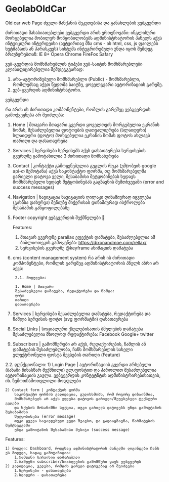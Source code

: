 # GeolabOldCar
Old car web Page
ძველი მანქანის შეკეთებისა და განახლების ვებგვერდი 

ძირითადი მახასიათებლები
ვებგვერდი არის ერთენოვანი: ინგლისური
მორგებულია მობილურ მოწყობილობებს 
ადმინისტრატორის პანელს აქვს ინტუიციური ინტერფეისი (ავტვირთავ მზა cms - ის html, css, js ფაილებს ხუტშაბათს ან პარასკევს)
სისტემა ინტეგრირებული უნდა იყოს შემდეგ ბრაუზერებთან:
IE 8+
Opera
Chrome
FireFox
Safary

ვებ-გვერდის მომხმარებლის ტიპები
ვებ-საიტის მომხმარებლები კლასიფიცირებულია შემდეგგვარად:
1) არა-ავტორიზებული მომხმარებლი (Public) - მომხმარებლი, რომლებსაც აქვთ წვდომა საიტზე, ყოველგვარი ავტორიზაციის გარეშე.
2) ვებ-გვერდის ადმინისტრატორი.


ვებგვერდი

რა არის ის ძირითადი კომპონენტები, რომლის გარეშეც ვებგვერდის გამოქვეყნება არ შეიძლება:

1. Home | მთავარი
    მთავარი გვერდი ყოველთვის მორგებულია ეკრანის ზომას, 
    შესაძლებელია ფოტოების დათვალიერება (სლაიდერი)
    სლაიდერი (ფოტო) მორგებულია ეკრანის ზომას
    ფოტოს ახლავს თარიღი და დასათაურება

2. Services | სერვისები
    სერვისებს აქვს დასათაურება
    სერვისების გვერდზე გამოტანილია 3 ძირითადი მომსახურება

3. Contact | კონტაქტი
    გამოყენებულია გუგლის რუკა (უმჯობეის google api-თ შემოტანა)
    აქვს საკონტაქტო ფორმა,
    თუ მომხმარებელმა ცარიელი დატოვა ველი, შესაბამისი შეტყობინებას ხედავს
    მომხმარებელი ხედავს შეტყობინებას გაგზავნის შემთხვევაში 
    (error and success messages)

4. Navigation | ნავიგაცია
    ნავიგაციის ღილაკი დინამიურად იცვლება (გახნსა დახურვა)
    მენიუზე მიჭერისას დინამიურად ისქროლება შესაბამის განყოფილებაზე

5. Footer
    copyright
    ვებგვერდის შექმნელები 🙂

    Features:   
    1) მთავარ გვერდზე parallax ეფექტის დამატება, შესაძლებელია ამ ბიბლიოთეკის გამოყენება: https://dixonandmoe.com/rellax/
    2) სერვისების გვერდზე @keyframe ანიმაციის დამატება

    
    
2. cms (content management system)
        რა არის ის ძირითადი კომპონენტები, რომლის გარეშეც ადმინისტრატორის პნელს აზრი არ აქვს:

        2.1. მოდულები: 

        1. Home | მთავარი
        შესაძლებელია დამატება, რედაქტირება და წაშლა:
        ფოტო
        თარიღი
        დასათაურება
 
2. Services | სერვისები
        შესაძლებელია დამატება, რედაქტირება და წაშლა
    სერვისის ფოტო (svg ფორმატში)
    დასათაურება

3. Social Links | სოციალური ქსელებისათის ბმულების დამატება
    შესაძლებელია მხოლოდ რედაქტირება:
    Facebook
    Google+
    twitter

4. Subscribers |  გამომწერები
        არ აქვს, რედაქტირების, წაშლის ან დამატების შესაძლებლობა, ჩანს
    მომხმარებლის სახელი
    ელექტრონული ფოსტა
    შევსების თარიღი (Feature)


2.2. ფუნქციონალი:
    1) Login Page | ავტორიზაციის გვერდი
    არსებული (ბაზაში წინასწარ შექმნილი) ელ.ფოსტით და პაროლით შესაძლებელია ავტორიზაციის გავლა. ვებგევრდის კონტეტნტის        ადმინისტრირებისათვის, იხ. ზემოთჩამოთვლილი მოდულები

    2) Contact form | კონტაქტის ფორმა
        საკონტაქტო ფორმის ვალიდაცია, გულისხმობს, რომ როგორც დიზაინშია, 
        მომხმარებელს არ აქვს უფლება დატოვოს ცარიელი/შეუვსებელი ტექსტური ველები 
        და სქესის მოსანიშნი სექცია, თუკი ცარიელს დატოვებს უნდა გამოუტანოს შესაბამისი
        შეტყობინება (error message)
        თუკი ყველა სავალდებულო ველი შეავსო, და გადააგზავნა, წარმატების შემტხვევაში
        უნდა გამოიტანოს შესაბამისი მესიჯი (success message)

Features:

    1) მოდული: Dashboard, როდესაც ადმინისტრატორის პანელში ლოგინდები ჩანს ეს მოდული, სადაც გამოტანილია:
        1.რამდენი სერვისია დამატებული
        2.რამდენი subscriber/სიახლეების გამომწერი ყავს ვებგვერდს
    2) ვალიდაცია, ველები, რომლის ცარელი დატოვებაც არ შეიძლება
        1.სერვისები - დასათაურება
        2.სლიდერი - დასათაურება
